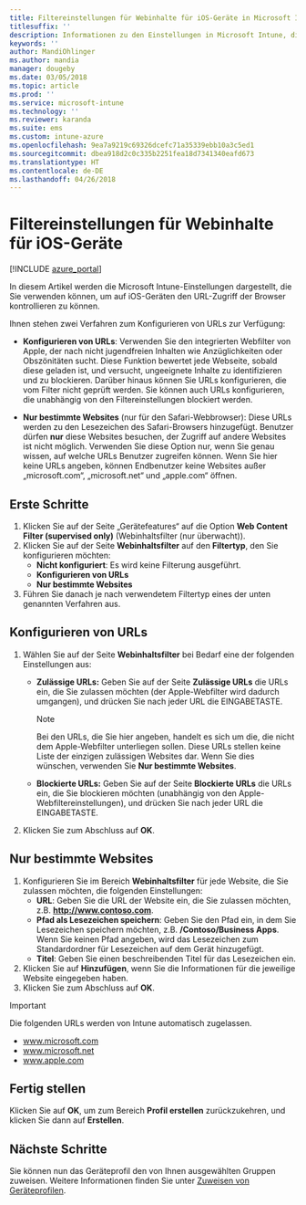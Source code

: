 ```yaml
---
title: Filtereinstellungen für Webinhalte für iOS-Geräte in Microsoft Intune
titlesuffix: ''
description: Informationen zu den Einstellungen in Microsoft Intune, die Sie verwenden können, um den Zugriff von iOS-Geräten auf Websites zulassen und blockieren können.
keywords: ''
author: MandiOhlinger
ms.author: mandia
manager: dougeby
ms.date: 03/05/2018
ms.topic: article
ms.prod: ''
ms.service: microsoft-intune
ms.technology: ''
ms.reviewer: karanda
ms.suite: ems
ms.custom: intune-azure
ms.openlocfilehash: 9ea7a9219c69326dcefc71a35339ebb10a3c5ed1
ms.sourcegitcommit: dbea918d2c0c335b2251fea18d7341340eafd673
ms.translationtype: HT
ms.contentlocale: de-DE
ms.lasthandoff: 04/26/2018
---
```

# <a name="web-content-filter-settings-for-ios-devices"></a>Filtereinstellungen für Webinhalte für iOS-Geräte

[!INCLUDE [azure_portal](./includes/azure_portal.md)]

In diesem Artikel werden die Microsoft Intune-Einstellungen dargestellt, die Sie verwenden können, um auf iOS-Geräten den URL-Zugriff der Browser kontrollieren zu können.

Ihnen stehen zwei Verfahren zum Konfigurieren von URLs zur Verfügung:

- **Konfigurieren von URLs**: Verwenden Sie den integrierten Webfilter von Apple, der nach nicht jugendfreien Inhalten wie Anzüglichkeiten oder Obszönitäten sucht. Diese Funktion bewertet jede Webseite, sobald diese geladen ist, und versucht, ungeeignete Inhalte zu identifizieren und zu blockieren. Darüber hinaus können Sie URLs konfigurieren, die vom Filter nicht geprüft werden. Sie können auch URLs konfigurieren, die unabhängig von den Filtereinstellungen blockiert werden.

- **Nur bestimmte Websites** (nur für den Safari-Webbrowser): Diese URLs werden zu den Lesezeichen des Safari-Browsers hinzugefügt. Benutzer dürfen **nur** diese Websites besuchen, der Zugriff auf andere Websites ist nicht möglich. Verwenden Sie diese Option nur, wenn Sie genau wissen, auf welche URLs Benutzer zugreifen können.
Wenn Sie hier keine URLs angeben, können Endbenutzer keine Websites außer „microsoft.com“, „microsoft.net“ und „apple.com“ öffnen.

## <a name="get-started"></a>Erste Schritte

1. Klicken Sie auf der Seite „Gerätefeatures“ auf die Option **Web Content Filter (supervised only)** (Webinhaltsfilter (nur überwacht)).
2. Klicken Sie auf der Seite **Webinhaltsfilter** auf den **Filtertyp**, den Sie konfigurieren möchten:
    - **Nicht konfiguriert**: Es wird keine Filterung ausgeführt.
    - **Konfigurieren von URLs**
    - **Nur bestimmte Websites**
3. Führen Sie danach je nach verwendetem Filtertyp eines der unten genannten Verfahren aus.


## <a name="configure-urls"></a>Konfigurieren von URLs

1. Wählen Sie auf der Seite **Webinhaltsfilter** bei Bedarf eine der folgenden Einstellungen aus:
   - **Zulässige URLs:** Geben Sie auf der Seite **Zulässige URLs** die URLs ein, die Sie zulassen möchten (der Apple-Webfilter wird dadurch umgangen), und drücken Sie nach jeder URL die EINGABETASTE.
     > [!NOTE]
     > Bei den URLs, die Sie hier angeben, handelt es sich um die, die nicht dem Apple-Webfilter unterliegen sollen. Diese URLs stellen keine Liste der einzigen zulässigen Websites dar. Wenn Sie dies wünschen, verwenden Sie **Nur bestimmte Websites**.

   - **Blockierte URLs:** Geben Sie auf der Seite **Blockierte URLs** die URLs ein, die Sie blockieren möchten (unabhängig von den Apple-Webfiltereinstellungen), und drücken Sie nach jeder URL die EINGABETASTE.
2. Klicken Sie zum Abschluss auf **OK**.


## <a name="specific-websites-only"></a>Nur bestimmte Websites

1. Konfigurieren Sie im Bereich **Webinhaltsfilter** für jede Website, die Sie zulassen möchten, die folgenden Einstellungen:
    - **URL**: Geben Sie die URL der Website ein, die Sie zulassen möchten, z.B. **http://www.contoso.com**.
    - **Pfad als Lesezeichen speichern**: Geben Sie den Pfad ein, in dem Sie Lesezeichen speichern möchten, z.B. **/Contoso/Business Apps**. Wenn Sie keinen Pfad angeben, wird das Lesezeichen zum Standardordner für Lesezeichen auf dem Gerät hinzugefügt.
    - **Titel**: Geben Sie einen beschreibenden Titel für das Lesezeichen ein.
2. Klicken Sie auf **Hinzufügen**, wenn Sie die Informationen für die jeweilige Website eingegeben haben.
3. Klicken Sie zum Abschluss auf **OK**.

> [!IMPORTANT]
> Die folgenden URLs werden von Intune automatisch zugelassen.
> - www.microsoft.com
> - www.microsoft.net
> - www.apple.com

## <a name="finish-up"></a>Fertig stellen

Klicken Sie auf **OK**, um zum Bereich **Profil erstellen** zurückzukehren, und klicken Sie dann auf **Erstellen**.

## <a name="next-steps"></a>Nächste Schritte

Sie können nun das Geräteprofil den von Ihnen ausgewählten Gruppen zuweisen. Weitere Informationen finden Sie unter [Zuweisen von Geräteprofilen](device-profile-assign.md).
